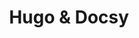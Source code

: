 ---
title: "Hugo & Docsy"
weight: 1
hide_feedback: true
description: >
  My notes about Hugo and Docsy.
---